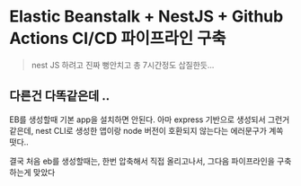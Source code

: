 # Elastic Beanstalk + NestJS + Github Actions CI/CD 파이프라인 구축

> nest JS 하려고 진짜 뻥안치고 총 7시간정도 삽질한듯...

## 다른건 다똑같은데 ..

EB를 생성할때 기본 app을 설치하면 안된다.
아마 express 기반으로 생성되서 그런거같은데, nest CLI로 생성한 앱이랑 node 버전이 호환되지 않는다는 에러문구가 계쏙 떳다..

결국 처음 eb를 생성할때는, 한번 압축해서 직접 올리고나서, 그다음 파이프라인을 구축하는게 맞았다
